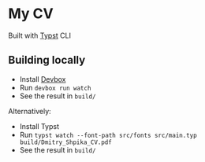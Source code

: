 # My CV

Built with [Typst](https://typst.app/) CLI

## Building locally

- Install [Devbox](https://www.jetify.com/devbox)
- Run `devbox run watch`
- See the result in `build/`

Alternatively:

- Install Typst
- Run `typst watch --font-path src/fonts src/main.typ build/Dmitry_Shpika_CV.pdf`
- See the result in `build/`
